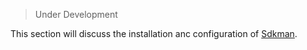 >Under Development

This section will discuss the installation anc configuration of [Sdkman][].

[Sdkman]: https://sdkman.io/